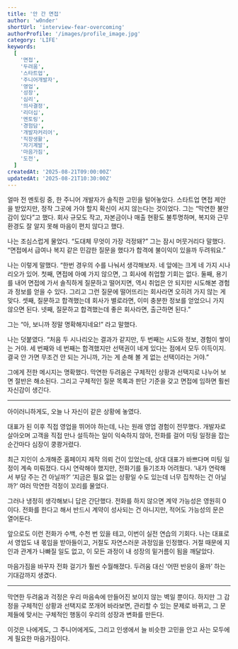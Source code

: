 ```yaml
---
title: '안 간 면접'
author: 'w0nder'
shortUrl: 'interview-fear-overcoming'
authorProfile: '/images/profile_image.jpg'
category: 'LIFE'
keywords:
  [
    '면접',
    '두려움',
    '스타트업',
    '주니어개발자',
    '영업',
    '성장',
    '심리',
    '의사결정',
    '리더십',
    '멘토링',
    '경험담',
    '개발자커리어',
    '직장생활',
    '자기계발',
    '마음가짐',
    '도전',
  ]
createdAt: '2025-08-21T09:00:00Z'
updatedAt: '2025-08-21T10:30:00Z'
---
```


얼마 전 멘토링 중, 한 주니어 개발자가 솔직한 고민을 털어놓았다. 스타트업 면접 제안을 받았지만, 정작 그곳에 가야 할지 확신이 서지 않는다는 것이었다. 그는 “막연한 불안감이 있다”고 했다. 회사 규모도 작고, 자본금이나 매출 현황도 불투명하며, 복지와 근무 환경도 잘 알지 못해 마음이 편치 않다고 했다.

나는 조심스럽게 물었다. “도대체 무엇이 가장 걱정돼?”
그는 잠시 머뭇거리다 말했다. “면접에서 급여나 복지 같은 민감한 질문을 했다가 합격에 불이익이 있을까 두려워요.”

나는 이렇게 말했다. “한번 경우의 수를 나눠서 생각해보자. 네 앞에는 크게 네 가지 시나리오가 있어.
첫째, 면접에 아예 가지 않으면, 그 회사에 취업할 기회는 없다.
둘째, 용기를 내어 면접에 가서 솔직하게 질문하고 떨어지면, 역시 취업은 안 되지만 시도해본 경험과 정보를 얻을 수 있다. 그리고 그런 질문에 떨어뜨리는 회사라면 오히려 가지 않는 게 맞다.
셋째, 질문하고 합격했는데 회사가 별로라면, 이미 충분한 정보를 얻었으니 가지 않으면 된다.
넷째, 질문하고 합격했는데 좋은 회사라면, 출근하면 된다.”

그는 “아, 보니까 정말 명확해지네요!” 라고 말했다.

나는 덧붙였다. “처음 두 시나리오는 결과가 같지만, 두 번째는 시도와 정보, 경험이 쌓이는 거야. 세 번째와 네 번째는 합격했지만 선택권이 네게 있다는 점에서 모두 이득이지. 결국 안 가면 무조건 안 되는 거니까, 가는 게 손해 볼 게 없는 선택이라는 거야.”

그에게 전한 메시지는 명확했다. 막연한 두려움은 구체적인 상황과 선택지로 나누어 보면 절반은 해소된다. 그리고 구체적인 질문 목록과 판단 기준을 갖고 면접에 임하면 훨씬 자신감이 생긴다.

---

아이러니하게도, 오늘 나 자신이 같은 상황에 놓였다.

대표가 된 이후 직접 영업을 뛰어야 하는데, 나는 원래 영업 경험이 전무했다. 개발자로 살아오며 고객을 직접 만나 설득하는 일이 익숙하지 않아, 전화를 걸어 미팅 일정을 잡는 순간마다 심장이 쿵쾅거렸다.

최근 지인이 소개해준 홈페이지 제작 의뢰 건이 있었는데, 상대 대표가 바쁘다며 미팅 일정이 계속 미뤄졌다. 다시 연락해야 했지만, 전화기를 들기조차 어려웠다. ‘내가 연락해서 부담 주는 건 아닐까?’ ‘지금은 필요 없는 상황일 수도 있는데 너무 집착하는 건 아닐까?’ 여러 막연한 걱정이 꼬리를 물었다.

그러나 냉정히 생각해보니 답은 간단했다. 전화를 하지 않으면 계약 가능성은 영원히 0이다. 전화를 한다고 해서 반드시 계약이 성사되는 건 아니지만, 적어도 가능성의 문은 열어둔다.

앞으로도 이런 전화가 수백, 수천 번 있을 테고, 이번이 실전 연습의 기회다. 나는 대표로서 영업도 내 몫임을 받아들이고, 거절도 자연스러운 과정임을 인정했다. 거절 때문에 지인과 관계가 나빠질 일도 없고, 이 모든 과정이 내 성장의 밑거름이 됨을 깨달았다.

마음가짐을 바꾸자 전화 걸기가 훨씬 수월해졌다. 두려움 대신 ‘어떤 반응이 올까’ 하는 기대감까지 생겼다.

---

막연한 두려움과 걱정은 우리 마음속에 만들어진 보이지 않는 벽일 뿐이다. 하지만 그 감정을 구체적인 상황과 선택지로 쪼개어 바라보면, 관리할 수 있는 문제로 바뀌고, 그 문제들에 맞서는 구체적인 행동이 우리의 성장과 변화를 만든다.

이것은 나에게도, 그 주니어에게도, 그리고 인생에서 늘 비슷한 고민을 안고 사는 모두에게 필요한 마음가짐이다.
